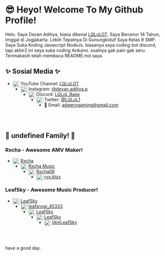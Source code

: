 # 😎 Heyo! Welcome To My Github Profile! 
Helo. Saya Devan Aditiya, biasa dikenal [LQLoLGT](https://www.youtube.com/LQLoLGT). Saya Berumur 14 Tahun, tinggal di Jogjakarta. Lebih Tepatnya Di Gunungkidul!
Saya Kelas 9 SMP. Saya Suka Koding Javascript NodeJs. biasanya saya coding bot discord, tapi akhir2 ini seya suka coding Arduino. soalnya gak pain gak seru. Terimakasih telah membaca README.md saya.

## ✨ Sosial Media ✨


- <img align="left" alt="Check Out LQLoLGT On YouTube!" width="22px" src="https://cdn.jsdelivr.net/npm/simple-icons@v3/icons/youtube.svg" /> YouTube Channel: [LQLoLGT](https://www.youtube.com/LQLoLGT)
- <img align="left" alt="Check Out devan.aditiya.p On Instagram!" width="22px" src="https://cdn.jsdelivr.net/npm/simple-icons@v3/icons/instagram.svg" /> Instagram: [@devan.aditiya.p](https://instagram.com/devan.aditiya.p)
- <img align="left" alt="Join My Discord Server!" width="22px" src="https://cdn.jsdelivr.net/npm/simple-icons@v3/icons/discord.svg" /> Discord: [LQLoL Base](https://discord.gg/zfYXZHU)
- <img align="left" alt="Check out my deeb web profile on twiter." width="22px" src="https://cdn.jsdelivr.net/npm/simple-icons@v3/icons/twitter.svg" /> Twitter: [@LQLoL1](https://twitter.com/LQLoL1)
- 📧 Email: adwerygaming@gmail.com

<br />
<br />

## 👥 undefined Family! 👥

### Rxcha - Awesome AMV Maker! 
- <img align="left" width="22px" src="https://cdn.jsdelivr.net/npm/simple-icons@v3/icons/youtube.svg" /> [Rxcha](https://www.youtube.com/channel/UC6SkgQuH3NDPBR0p0RqKBAg)
- <img align="left" width="22px" src="https://cdn.jsdelivr.net/npm/simple-icons@v3/icons/youtube.svg" /> [Rxcha Music](http://www.youtube.com/channel/UCWgSpeFu_unASkw_havnuYwx )
- <img align="left" width="22px" src="https://cdn.jsdelivr.net/npm/simple-icons@v3/icons/github.svg" /> [Rxcha09](https://github.com/Rxcha09)
- <img align="left" width="22px" src="https://cdn.jsdelivr.net/npm/simple-icons@v3/icons/instagram.svg" /> [ryx.blzx](https://www.instagram.com/ryx.blzx/)


### LeafSky - Awesome Music Producer!
- <img align="left" width="22px" src="https://cdn.jsdelivr.net/npm/simple-icons@v3/icons/youtube.svg" /> [LeafSky](https://www.youtube.com/channel/UC8A43IDIpxQiY9jpDitjShQ)
- <img align="left" width="22px" src="https://cdn.jsdelivr.net/npm/simple-icons@v3/icons/instagram.svg" /> [leafsnow_45333](https://www.instagram.com/leafsnow_45333/)
- <img align="left" width="22px" src="https://cdn.jsdelivr.net/npm/simple-icons@v3/icons/spotify.svg" /> [LeafSky](https://open.spotify.com/artist/2IN2lnzZ4PbnUY6KDEOrmM)
- <img align="left" width="22px" src="https://cdn.jsdelivr.net/npm/simple-icons@v3/icons/soundcloud.svg" /> [LeafSky](https://soundcloud.com/leafsky-music)
- <img align="left" width="22px" src="https://cdn.jsdelivr.net/npm/simple-icons@v3/icons/twitter.svg" /> [IAmLeafSky](https://twitter.com/iamleafsky)
 

<br />

<br />
<br />
have a good day.
